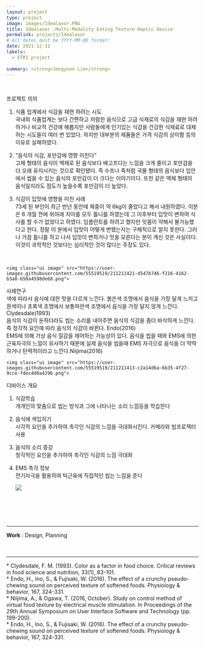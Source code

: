 ```yaml
---
layout: project
type: project
image: images/Idealavor.PNG
title: Idealavor :Multi-Modality Eating Texture Haptic Device
permalink: projects/Idealavor
# All dates must be YYYY-MM-DD format!
date: 2021-12-31
labels:
  - ETRI project
  
summary: <strong>Jongyoon Lim</strong>
---
```


<br>

프로젝트 의의<BR>
1. 식품 업계에서 식감을 재현 하려는 시도<BR>
국내외 식품업계는 보다 간편하고 저렴한 음식으로 고급 식재료의 식감을 재현 하려 하거나 비교적 건강에 해롭지만 사람들에게 인기있는 식감을 건강한 식재료로 대체하는 시도들이 여러 번 있었다.
하지만 대부분의 제품들은 가격 식감의 상이함 등의 이유로 실패하였다.<BR>

2. “음식의 식감, 포만감에 영향 미친다”<BR>
고체 형태의 음식이 액체로 된 음식보다 배고프다는 느낌을 크게 줄이고 포만감을 더 오래 유지시키는 것으로 확인됐다. 즉 수프나 죽처럼 국물 형태의 음식보다 입안에서 씹을 수 있는 음식의 포만감이 더 크다는 이야기이다.
또한 같은 액체 형태의 음식일지라도 점도가 높을수록 포만감이 더 높았다.<BR>

3. 식감이 입맛에 영향을 미친 사례<BR>
73세 된 부인이 최근 반년 동안에 체중이 약 6kg이 줄었다고 해서 내원하였다. 이분은 6 개월 전에 위아래 치아를 모두 틀니를 하였는데 그 이후부터 입맛이 변하여 식사를 할 수가 없었다고 하였다. 임플란트를 하려고 했지만 잇몸이 약해서 불가능했다고 한다.
정말 이 분에서 입맛이 어떻게 변했는지는 구체적으로 알지 못한다. 그러나 가끔 틀니를 하고 나서 입맛이 변하거나 맛을 모른다는 분이 계신 것은 사실이다. 이것이 과학적인 것보다는 심리적인 것이 많다는 주장도 있다.
<BR>
  
    <img class="ui image" src="https://user-images.githubusercontent.com/55519519/211211421-d547b746-f216-4162-b3a8-b50a4598de68.png">

사례연구<BR>
색에 따라서 음식에 대한 맛을 다르게 느낀다. 붉은색 조명에서 음식을 가장 달게 느끼고 흰색이나 초록색 조명에서 보통파란색 조명에서 음식을 가장 달지 않게 느낀다. Clydesdale(1993)<BR>
음식의 식감이 둔하더라도 씹는 소리를 내어주면 음식의 식감을 좀더 바삭하게 느낀다. 즉 청각적 요인에 따라 음식의 식감이 바뀐다. Endo(2016)<BR>
EMS에 의해 가상 음식 질감을 제어하는 가능성이 있다. 음식을 씹을 때와 EMS에 의한 근육자극의 느낌이 유사하기 때문에 실제 음식을 씹을때 EMS 자극으로 음식을 더 딱딱하거나 탄력적이라고 느낀다.Niijima(2016)<BR>

    <img class="ui image" src="https://user-images.githubusercontent.com/55519519/211211413-c2a14d6a-6b35-4f27-9cce-fdec4d0a4296.png">


디바이스 개요<BR>

1. 식감학습<BR>
개개인의 맞춤으로 씹는 방식과 그에 나타나는 소리 느낌등을 학습한다<BR>
2. 음식에 색입히기<BR>
시각적 요인을 추가하여 촉각인 식감의 느낌을 극대화시킨다. 카메라와 빔프로젝터 사용<BR>
3. 음식의 소리 증강<BR>
청각적인 요인을 추가하여 촉각인 식감의 느낌 극대화<BR>
4. EMS 촉각 정보<BR>
전기자극을 활용하여 턱근육에 직접적인 씹는 느낌을 준다<BR>
  
    <img class="ui image" src="https://user-images.githubusercontent.com/55519519/211211432-b3b3f7f2-cf7e-4993-866f-f080fd99cc68.png">


<BR>
  
  
  <BR><BR>

<hr>

 <b>Work</b> : Design, Planning <br><BR><BR>

  <hr>
* Clydesdale, F. M. (1993). Color as a factor in food choice. Critical reviews in food science and nutrition, 33(1), 83-101.<BR>
* Endo, H., Ino, S., & Fujisaki, W. (2016). The effect of a crunchy pseudo-chewing sound on perceived texture of softened foods. Physiology & behavior, 167, 324-331.<BR>
* Niijima, A., & Ogawa, T. (2016, October). Study on control method of virtual food texture by electrical muscle stimulation. In Proceedings of the 29th Annual Symposium on User Interface Software and Technology (pp. 199-200).<BR>
* Endo, H., Ino, S., & Fujisaki, W. (2016). The effect of a crunchy pseudo-chewing sound on perceived texture of softened foods. Physiology & behavior, 167, 324-331.

    
  
